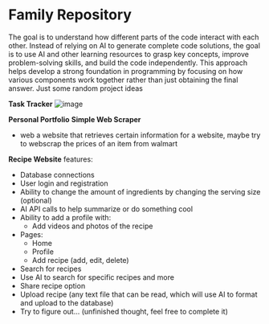 # Family Repository
The goal is to understand how different parts of the code interact with each other. Instead of relying on AI to generate complete code solutions, the goal is to use AI and other learning resources to grasp key concepts, improve problem-solving skills, and build the code independently. This approach helps develop a strong foundation in programming by focusing on how various components work together rather than just obtaining the final answer.
Just some random project ideas

**Task Tracker**
![image](https://github.com/user-attachments/assets/05a1e1ee-50c3-439f-af95-fd68c4200fc0)

**Personal Portfolio**
**Simple Web Scraper**
  - web a website that retrieves certain information for a website, maybe try to webscrap the prices of an item from walmart

**Recipe Website** 
features:
- Database connections  
- User login and registration  
- Ability to change the amount of ingredients by changing the serving size (optional)  
- AI API calls to help summarize or do something cool  
- Ability to add a profile with:  
  - Add videos and photos of the recipe  
- Pages:  
  - Home  
  - Profile  
  - Add recipe (add, edit, delete)  
- Search for recipes  
- Use AI to search for specific recipes and more  
- Share recipe option  
- Upload recipe (any text file that can be read, which will use AI to format and upload to the database)  
- Try to figure out... (unfinished thought, feel free to complete it)  
